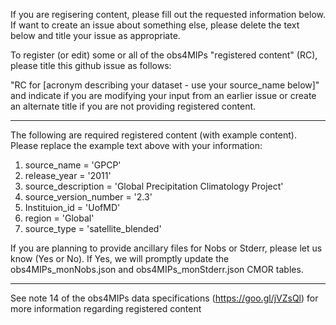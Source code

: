 If you are regisering content, please fill out the requested information below.  If want to create an issue about something else, please delete the text below and title your issue as appropriate.  

To register (or edit) some or all of the obs4MIPs "registered content" (RC), please title this github issue as follows:  

"RC for [acronym describing your dataset - use your source_name below]" and indicate if you are modifying your input from an earlier issue or create an alternate title if you are not providing registered content.

__________________________________________________________________________________________
The following are required registered content (with example content). Please replace the example text above with your information:

1) source_name             = 'GPCP'
2) release_year            = '2011'
3) source_description      = 'Global Precipitation Climatology Project'
4) source_version_number   = '2.3'
5) Instituion_id           = 'UofMD'
6) region                  = 'Global'
7) source_type             = 'satellite_blended'

If you are planning to provide ancillary files for Nobs or Stderr, please let us know (Yes or No).  If Yes, we will promptly update the obs4MIPs_monNobs.json and obs4MIPs_monStderr.json CMOR tables.
__________________________________________________________________________________________


See note 14 of the obs4MIPs data specifications (https://goo.gl/jVZsQl) for more information regarding registered content


